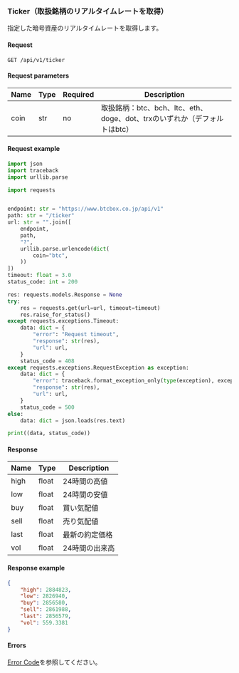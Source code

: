 ### Ticker（取扱銘柄のリアルタイムレートを取得）

指定した暗号資産のリアルタイムレートを取得します。  

#### Request

```http request
GET /api/v1/ticker
```

#### Request parameters

| Name | Type | Required | Description                                       |
|------|------|----------|---------------------------------------------------|
| coin | str  | no       | 取扱銘柄：btc、bch、ltc、eth、doge、dot、trxのいずれか（デフォルトはbtc） |

#### Request example

```python
import json
import traceback
import urllib.parse

import requests


endpoint: str = "https://www.btcbox.co.jp/api/v1"
path: str = "/ticker"
url: str = "".join([
    endpoint,
    path,
    "?",
    urllib.parse.urlencode(dict(
        coin="btc",
    ))
])
timeout: float = 3.0
status_code: int = 200

res: requests.models.Response = None
try:
    res = requests.get(url=url, timeout=timeout)
    res.raise_for_status()
except requests.exceptions.Timeout:
    data: dict = {
        "error": "Request timeout",
        "response": str(res),
        "url": url,
    }
    status_code = 408
except requests.exceptions.RequestException as exception:
    data: dict = {
        "error": traceback.format_exception_only(type(exception), exception)[0],
        "response": str(res),
        "url": url,
    }
    status_code = 500
else:
    data: dict = json.loads(res.text)

print((data, status_code))
```

#### Response

| Name | Type  | Description |
|------|-------|-------------|
| high | float | 24時間の高値     |
| low  | float | 24時間の安値     |
| buy  | float | 買い気配値       |
| sell | float | 売り気配値       |
| last | float | 最新の約定価格     |
| vol  | float | 24時間の出来高    |

#### Response example

```json
{
    "high": 2884823,
    "low": 2826940,
    "buy": 2856580,
    "sell": 2861988,
    "last": 2856579,
    "vol": 559.3381
}
```

#### Errors

[Error Code](error_code.md)を参照してください。
